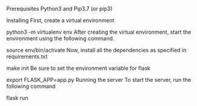 Prerequisites
Python3 and Pip3.7 (or pip3)

Installing
First, create a virtual environment

python3 -m virtualenv env
After creating the virtual environment, start the environment using the following command.

source env/bin/activate
Now, install all the dependencies as specified in requirements.txt

make init
Be sure to set the environment variable for flask

export FLASK_APP=app.py
Running the server
To start the server, run the following command

flask run